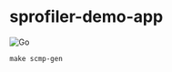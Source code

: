 # sprofiler-demo-app

![Go](https://img.shields.io/github/go-mod/go-version/guni1192/sprofiler-demo-app)


```
make scmp-gen
```

